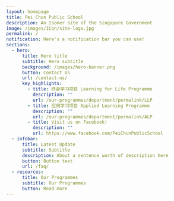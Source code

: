 ```yaml
---
layout: homepage
title: Pei Chun Public School
description: An Isomer site of the Singapore Government
image: /images/ICon/site-logo.jpg
permalink: /
notification: Here's a notification bar you can use!
sections:
  - hero:
      title: Hero title
      subtitle: Hero subtitle
      background: /images/hero-banner.png
      button: Contact Us
      url: /contact-us/
      key_highlights:
        - title: 终身学习项目 Learning for Life Programme
          description: ""
          url: /our-programmes/department/permalink/LLP
        - title: 应用学习项目 Applied Learning Programme
          description: ""
          url: /our-programmes/department/permalink/ALP
        - title: Visit us on Facebook!
          description: ""
          url: https://www.facebook.com/PeiChunPublicSchool
  - infobar:
      title: Latest Update
      subtitle: Subtitle
      description: About a sentence worth of description here
      button: Button text
      url: /faq/
  - resources:
      title: Our Programmes
      subtitle: Our Programmes
      button: Read more
---
```

